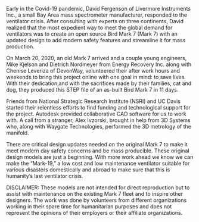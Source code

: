 Early in the Covid-19 pandemic, David Fergenson of Livermore Instruments Inc., a small Bay Area mass spectrometer manufacturer, responded to the ventilator crisis. After consulting with experts on three continents, David realized that the most expedient way to meet the global demand for ventilators was to create an open source Bird Mark 7 (Mark 7) with an updated design to add modern safety features and streamline it for mass production.

On March 20, 2020, an old Mark 7 arrived and a couple young engineers, Mike Kjelson and Dietrich Nordmeyer from Energy Recovery Inc. along with Chenise Leveriza of DevonWay, volunteered their after work hours and weekends to bring this project online with one goal in mind: to save lives. With their dedication,and with the sacrifices made by their families, cat and dog, they produced this STEP file of an as-built Bird Mark 7 in 11 days.

Friends from National Strategic Research Institute (NSRI) and UC Davis started their relentless efforts to find funding and technological support for the project. Autodesk provided collaborative CAD software for us to work with. A call from a stranger, Alex Ivzorski, brought in help from 3D Systems who, along with Waygate Technologies, performed the 3D metrology of the manifold.

There are critical design updates needed on the original Mark 7 to make it meet modern day safety concerns and be mass producible. These original design models are just a beginning.  With more work ahead we know we can make the “Mark-19,” a low cost and low maintenance ventilator suitable for various disasters domestically and abroad to make sure that this is humanity’s last ventilator crisis.

DISCLAIMER: These models are not intended for direct reproduction but to assist with maintenance on the existing Mark 7 fleet and to inspire other designers. The work was done by volunteers from different organizations working in their spare time for humanitarian purposes and does not represent the opinions of their employers or their affiliate organizations.
